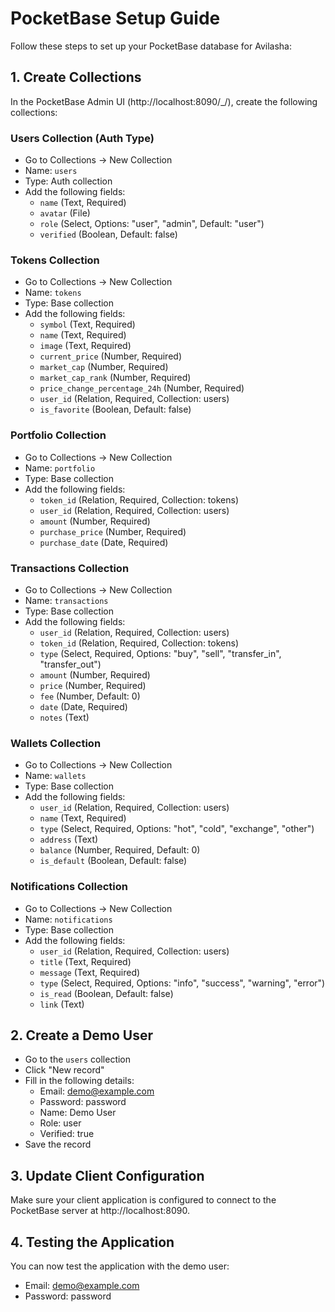 # PocketBase Setup Guide

Follow these steps to set up your PocketBase database for Avilasha:

## 1. Create Collections

In the PocketBase Admin UI (http://localhost:8090/_/), create the following collections:

### Users Collection (Auth Type)
- Go to Collections → New Collection
- Name: `users`
- Type: Auth collection
- Add the following fields:
  - `name` (Text, Required)
  - `avatar` (File)
  - `role` (Select, Options: "user", "admin", Default: "user")
  - `verified` (Boolean, Default: false)

### Tokens Collection
- Go to Collections → New Collection
- Name: `tokens`
- Type: Base collection
- Add the following fields:
  - `symbol` (Text, Required)
  - `name` (Text, Required)
  - `image` (Text, Required)
  - `current_price` (Number, Required)
  - `market_cap` (Number, Required)
  - `market_cap_rank` (Number, Required)
  - `price_change_percentage_24h` (Number, Required)
  - `user_id` (Relation, Required, Collection: users)
  - `is_favorite` (Boolean, Default: false)

### Portfolio Collection
- Go to Collections → New Collection
- Name: `portfolio`
- Type: Base collection
- Add the following fields:
  - `token_id` (Relation, Required, Collection: tokens)
  - `user_id` (Relation, Required, Collection: users)
  - `amount` (Number, Required)
  - `purchase_price` (Number, Required)
  - `purchase_date` (Date, Required)

### Transactions Collection
- Go to Collections → New Collection
- Name: `transactions`
- Type: Base collection
- Add the following fields:
  - `user_id` (Relation, Required, Collection: users)
  - `token_id` (Relation, Required, Collection: tokens)
  - `type` (Select, Required, Options: "buy", "sell", "transfer_in", "transfer_out")
  - `amount` (Number, Required)
  - `price` (Number, Required)
  - `fee` (Number, Default: 0)
  - `date` (Date, Required)
  - `notes` (Text)

### Wallets Collection
- Go to Collections → New Collection
- Name: `wallets`
- Type: Base collection
- Add the following fields:
  - `user_id` (Relation, Required, Collection: users)
  - `name` (Text, Required)
  - `type` (Select, Required, Options: "hot", "cold", "exchange", "other")
  - `address` (Text)
  - `balance` (Number, Required, Default: 0)
  - `is_default` (Boolean, Default: false)

### Notifications Collection
- Go to Collections → New Collection
- Name: `notifications`
- Type: Base collection
- Add the following fields:
  - `user_id` (Relation, Required, Collection: users)
  - `title` (Text, Required)
  - `message` (Text, Required)
  - `type` (Select, Required, Options: "info", "success", "warning", "error")
  - `is_read` (Boolean, Default: false)
  - `link` (Text)

## 2. Create a Demo User

- Go to the `users` collection
- Click "New record"
- Fill in the following details:
  - Email: demo@example.com
  - Password: password
  - Name: Demo User
  - Role: user
  - Verified: true
- Save the record

## 3. Update Client Configuration

Make sure your client application is configured to connect to the PocketBase server at http://localhost:8090.

## 4. Testing the Application

You can now test the application with the demo user:
- Email: demo@example.com
- Password: password
